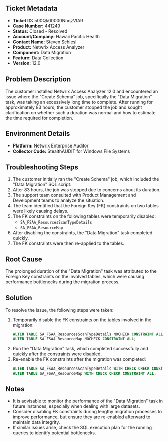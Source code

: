## Ticket Metadata
- **Ticket ID:** 500Qk00000NnqzVIAR
- **Case Number:** 441249
- **Status:** Closed - Resolved
- **Account/Company:** Hawaii Pacific Health
- **Contact Name:** Steven Schiesl
- **Product:** Netwrix Access Analyzer
- **Component:** Data Migration
- **Feature:** Data Collection
- **Version:** 12.0

## Problem Description
The customer installed Netwrix Access Analyzer 12.0 and encountered an issue where the "Create Schema" job, specifically the "Data Migration" task, was taking an excessively long time to complete. After running for approximately 83 hours, the customer stopped the job and sought clarification on whether such a duration was normal and how to estimate the time required for completion.

## Environment Details
- **Platform:** Netwrix Enterprise Auditor
- **Collector Code:** StealthAUDIT for Windows File Systems

## Troubleshooting Steps
1. The customer initially ran the "Create Schema" job, which included the "Data Migration" SQL script.
2. After 83 hours, the job was stopped due to concerns about its duration.
3. The support team consulted with Product Management and Development teams to analyze the situation.
4. The team identified that the Foreign Key (FK) constraints on two tables were likely causing delays.
5. The FK constraints on the following tables were temporarily disabled:
   - `SA_FSAA_ResourcesScanTypeDetails`
   - `SA_FSAA_ResourceMap`
6. After disabling the constraints, the "Data Migration" task completed quickly.
7. The FK constraints were then re-applied to the tables.

## Root Cause
The prolonged duration of the "Data Migration" task was attributed to the Foreign Key constraints on the involved tables, which were causing performance bottlenecks during the migration process.

## Solution
To resolve the issue, the following steps were taken:
1. Temporarily disable the FK constraints on the tables involved in the migration:
   ```sql
   ALTER TABLE SA_FSAA_ResourcesScanTypeDetails NOCHECK CONSTRAINT ALL;
   ALTER TABLE SA_FSAA_ResourceMap NOCHECK CONSTRAINT ALL;
   ```
2. Run the "Data Migration" task, which completed successfully and quickly after the constraints were disabled.
3. Re-enable the FK constraints after the migration was completed:
   ```sql
   ALTER TABLE SA_FSAA_ResourcesScanTypeDetails WITH CHECK CHECK CONSTRAINT ALL;
   ALTER TABLE SA_FSAA_ResourceMap WITH CHECK CHECK CONSTRAINT ALL;
   ```

## Notes
- It is advisable to monitor the performance of the "Data Migration" task in future instances, especially when dealing with large datasets.
- Consider disabling FK constraints during lengthy migration processes to improve performance, but ensure they are re-enabled afterward to maintain data integrity.
- If similar issues arise, check the SQL execution plan for the running queries to identify potential bottlenecks.